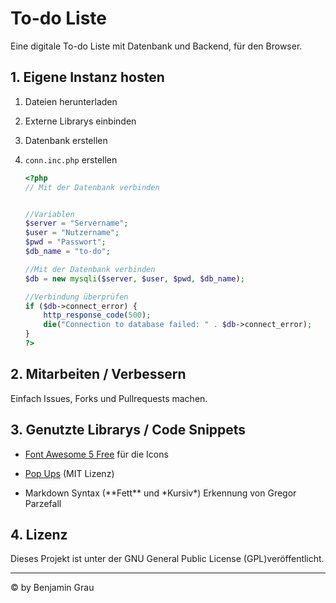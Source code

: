 # To-do Liste

Eine digitale To-do Liste mit Datenbank und Backend, für den Browser.

## 1. Eigene Instanz hosten

1. Dateien herunterladen

2. Externe Librarys einbinden

3. Datenbank erstellen

4. `conn.inc.php` erstellen
    ```PHP
    <?php
    // Mit der Datenbank verbinden


    //Variablen
    $server = "Servername";
    $user = "Nutzername";
    $pwd = "Passwort";
    $db_name = "to-do";

    //Mit der Datenbank verbinden
    $db = new mysqli($server, $user, $pwd, $db_name);

    //Verbindung überprüfen
    if ($db->connect_error) {
        http_response_code(500);
        die("Connection to database failed: " . $db->connect_error);
    }
    ?>
    ```

## 2. Mitarbeiten / Verbessern

Einfach Issues, Forks und Pullrequests machen.

## 3. Genutzte Librarys / Code Snippets

- [Font Awesome 5 Free](https://github.com/FortAwesome/Font-Awesome/) für die Icons

- [Pop Ups](https://github.com/nimajneBG/Pop-up-Library) (MIT Lizenz)

- Markdown Syntax (\*\*Fett** und \*Kursiv*) Erkennung von Gregor Parzefall

## 4. Lizenz

Dieses Projekt ist unter der GNU General Public License (GPL)veröffentlicht.

---
&copy; by Benjamin Grau